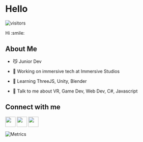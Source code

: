 <h1> Hello </h1>
<p align='center'>

![visitors](https://visitor-badge.glitch.me/badge?page_id=BrandonBartram98.BrandonBartram98)

</p>
<div size='20px'> Hi :smile: 
</div>

<h2> About Me </h2>

- :smirk_cat: Junior Dev

- 🔭 Working on immersive tech at Immersive Studios

- 🌱  Learning ThreeJS, Unity, Blender

- 💬 Talk to me about VR, Game Dev, Web Dev, C#, Javascript


<h2> Connect with me </h2>
<a href = 'https://www.linkedin.com/in/brandonbartram'> <img width = '32px' align= 'center' src="https://raw.githubusercontent.com/rahulbanerjee26/githubAboutMeGenerator/main/icons/linked-in-alt.svg"/></a> 
<a href = 'brandonbartram.com'> <img width = '32px' align= 'center' src="https://raw.githubusercontent.com/rahulbanerjee26/githubAboutMeGenerator/main/icons/portfolio.png"/></a> 
<a href = 'https://www.github.com/BrandonBartram98'> <img width = '32px' align= 'center' src="https://raw.githubusercontent.com/rahulbanerjee26/githubAboutMeGenerator/main/icons/github.svg"/></a> 

![Metrics](https://metrics.lecoq.io/BrandonBartram98?template=terminal&base.header=0&base.activity=0&base.repositories=0&base.metadata=0&languages=1&languages.limit=8&languages.colors=github&languages.threshold=0%25&config.timezone=America%2FToronto)

